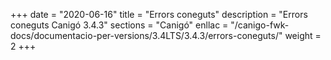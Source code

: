 +++
date        = "2020-06-16"
title       = "Errors coneguts"
description = "Errors coneguts Canigó 3.4.3"
sections    = "Canigó"
enllac		= "/canigo-fwk-docs/documentacio-per-versions/3.4LTS/3.4.3/errors-coneguts/"
weight      = 2
+++
